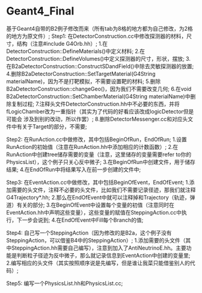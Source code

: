 # Geant4_Final
基于Geant4自带的B2例子修改而来（所有tab为8格的地方都为自己修改，为2格的地方为原文件）;
Step1: 在DetectorConstruction.cc中修改探测器的材料，尺寸，结构（注意#include G4Orb.hh）;
        1.在DetectorConstruction::DefineMaterials()中定义材料;
        2.在DetectorConstruction::DefineVolumes()中定义探测器的尺寸，形状，摆放;
        3.在B2aDetectorConstruction::ConstructSDandField()中除去灵敏探测器的放置;
        4.删除B2aDetectorConstruction::SetTargetMaterial(G4String materialName)，因为不是打靶模拟，不需要设置靶的材料;
        5.删除B2aDetectorConstruction::changeGeo()，因为我们不需要改变几何;
        6.在void B2aDetectorConstruction::SetChamberMaterial(G4String materialName)中删除复制过程;
        7.注释头文件DetectorConstruction.hh中不必要的东西，并将fLogicChamber改为一重指针（其实为了代码的好看应该改成logicDetector但是可能会         涉及到别的改动，所以作罢）;
        8.删除DetectorMessenger.cc和对应头文件中有关于Target的部分，不需要;
        
 Step2: 在RunAction.cc中做修改，其中包括BeginOfRun，EndOfRun;
        1.设置RunAction的初始值（注意在RunAction.hh中添加相应的计数函数）;
        2.在RunAction中创建tree储存需要的变量（注意，这里储存的变量需要refer to你的PhysicsList），这个例子只关心反中微子;
        3.在BeginOfRun中创建文件，用于储存结果;
        4.在EndOfRun中将结果写入在前一步创建的文件中;
 
 Step3: 在EventAction.cc中做修改，其中包括BeginOfEvent，EndOfEvent;
        1.添加需要的头文件，注释不必要的头文件，比如我们不需要记录径迹，那我们就注释G4Trajectory*.hh;
        2.那么在EndOfEvent中就可以注释掉和Trajectory（轨迹，弹道）有关的部分;
        3.在BeginOfEvent中设置每个变量的初值（注意同时在EventAction.hh中声明这些变量），这些变量的赋值在SteppingAction.cc中执行，下一步会说到;
        4.在EndOfEvent中Fill每个Branch的值;
        
Step4: 自己写一个SteppingAction（因为修改的是B2a，这个例子没有SteppingAction，可以借鉴B4中的SteppingAction）;
        1.添加需要的头文件（其中SteppingAction.hh需要自己编写），注意到加入了AntiNeutrinoE.hh。主要功能是判断粒子径迹为反中微子，那么就记录信息到EventAction中创建的变量里;
        2.编写相应的头文件（其实按照顺序说是先编写，但是谁让我菜只能借鉴别人的代码）;
        
Step5: 编写一个PhysicsList.hh和PhysicsList.cc;













